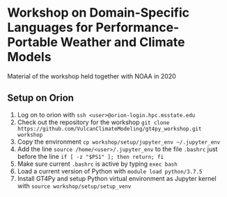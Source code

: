 # Workshop on Domain-Specific Languages for Performance-Portable Weather and Climate Models

Material of the workshop held together with NOAA in 2020

## Setup on Orion

1. Log on to orion with `ssh <user>@orion-login.hpc.msstate.edu`
2. Check out the repository for the workshop `git clone https://github.com/VulcanClimateModeling/gt4py_workshop.git workshop`
3. Copy the environment `cp workshop/setup/jupyter_env ~/.jupyter_env`
4. Add the line `source /home/<user>/.jupyter_env` to the file `.bashrc` just before the line `if [ -z "$PS1" ]; then return; fi`
5. Make sure current `.bashrc` is active by typing `exec bash`
6. Load a current version of Python with `module load python/3.7.5`
7. Install GT4Py and setup Python virtual environment as Jupyter kernel with `source workshop/setup/setup_venv`
